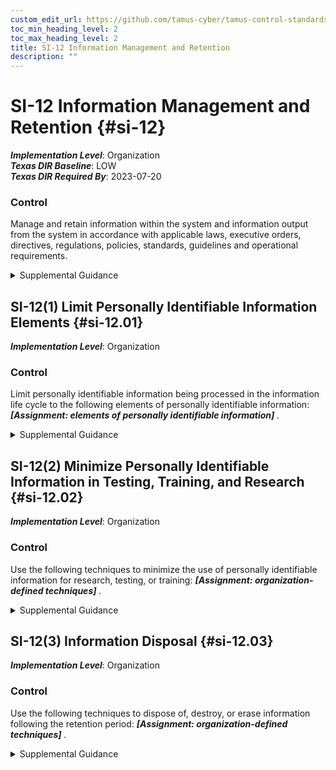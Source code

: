 ```yaml
---
custom_edit_url: https://github.com/tamus-cyber/tamus-control-standards/tree/main/content/tamus.edu/TAMUS_profile.xml
toc_min_heading_level: 2
toc_max_heading_level: 2
title: SI-12 Information Management and Retention
description: ""
---
```


# SI-12 Information Management and Retention {#si-12}

_**Implementation Level**_: Organization\
_**Texas DIR Baseline**_: LOW\
_**Texas DIR Required By**_: 2023-07-20

### Control

Manage and retain information within the system and information output from the system in accordance with applicable laws, executive orders, directives, regulations, policies, standards, guidelines and operational requirements.


<details><summary>Supplemental Guidance</summary>Information management and retention requirements cover the full life cycle of information, in some cases extending beyond system disposal. Information to be retained may also include policies, procedures, plans, reports, data output from control implementation, and other types of administrative information. The National Archives and Records Administration (NARA) provides federal policy and guidance on records retention and schedules. If organizations have a records management office, consider coordinating with records management personnel. Records produced from the output of implemented controls that may require management and retention include, but are not limited to: All XX-1, [AC-6(9)](/catalog/ac/ac-06#ac-06.09), [AT-4](/catalog/at/at-04#at-04), [AU-12](/catalog/au/au-12#au-12), [CA-2](/catalog/ca/ca-02#ca-02), [CA-3](/catalog/ca/ca-03#ca-03), [CA-5](/catalog/ca/ca-05#ca-05), [CA-6](/catalog/ca/ca-06#ca-06), [CA-7](/catalog/ca/ca-07#ca-07), [CA-8](/catalog/ca/ca-08#ca-08), [CA-9](/catalog/ca/ca-09#ca-09), [CM-2](/catalog/cm/cm-02#cm-02), [CM-3](/catalog/cm/cm-03#cm-03), [CM-4](/catalog/cm/cm-04#cm-04), [CM-6](/catalog/cm/cm-06#cm-06), [CM-8](/catalog/cm/cm-08#cm-08), [CM-9](/catalog/cm/cm-09#cm-09), [CM-12](/catalog/cm/cm-12#cm-12), [CM-13](/catalog/cm/cm-13#cm-13), [CP-2](/catalog/cp/cp-02#cp-02), [IR-6](/catalog/ir/ir-06#ir-06), [IR-8](/catalog/ir/ir-08#ir-08), [MA-2](/catalog/ma/ma-02#ma-02), [MA-4](/catalog/ma/ma-04#ma-04), [PE-2](/catalog/pe/pe-02#pe-02), [PE-8](/catalog/pe/pe-08#pe-08), [PE-16](/catalog/pe/pe-16#pe-16), [PE-17](/catalog/pe/pe-17#pe-17), [PL-2](/catalog/pl/pl-02#pl-02), [PL-4](/catalog/pl/pl-04#pl-04), [PL-7](/catalog/pl/pl-07#pl-07), [PL-8](/catalog/pl/pl-08#pl-08), [PM-5](/catalog/pm/pm-05#pm-05), [PM-8](/catalog/pm/pm-08#pm-08), [PM-9](/catalog/pm/pm-09#pm-09), [PM-18](/catalog/pm/pm-18#pm-18), [PM-21](/catalog/pm/pm-21#pm-21), [PM-27](/catalog/pm/pm-27#pm-27), [PM-28](/catalog/pm/pm-28#pm-28), [PM-30](/catalog/pm/pm-30#pm-30), [PM-31](/catalog/pm/pm-31#pm-31), [PS-2](/catalog/ps/ps-02#ps-02), [PS-6](/catalog/ps/ps-06#ps-06), [PS-7](/catalog/ps/ps-07#ps-07), [PT-2](/catalog/pt/pt-02#pt-02), [PT-3](/catalog/pt/pt-03#pt-03), [PT-7](/catalog/pt/pt-07#pt-07), [RA-2](/catalog/ra/ra-02#ra-02), [RA-3](/catalog/ra/ra-03#ra-03), [RA-5](/catalog/ra/ra-05#ra-05), [RA-8](/catalog/ra/ra-08#ra-08), [SA-4](/catalog/sa/sa-04#sa-04), [SA-5](/catalog/sa/sa-05#sa-05), [SA-8](/catalog/sa/sa-08#sa-08), [SA-10](/catalog/sa/sa-10#sa-10), [SI-4](/catalog/si/si-04#si-04), [SR-2](/catalog/sr/sr-02#sr-02), [SR-4](/catalog/sr/sr-04#sr-04), [SR-8](/catalog/sr/sr-08#sr-08).</details>


## SI-12(1) Limit Personally Identifiable Information Elements {#si-12.01}

_**Implementation Level**_: Organization

### Control

Limit personally identifiable information being processed in the information life cycle to the following elements of personally identifiable information: <strong title="si-12.01_odp"> <em>[Assignment: elements of personally identifiable information]</em> </strong>.


<details><summary>Supplemental Guidance</summary>Limiting the use of personally identifiable information throughout the information life cycle when the information is not needed for operational purposes helps to reduce the level of privacy risk created by a system. The information life cycle includes information creation, collection, use, processing, storage, maintenance, dissemination, disclosure, and disposition. Risk assessments as well as applicable laws, regulations, and policies can provide useful inputs to determining which elements of personally identifiable information may create risk.</details>


## SI-12(2) Minimize Personally Identifiable Information in Testing, Training, and Research {#si-12.02}

_**Implementation Level**_: Organization

### Control

Use the following techniques to minimize the use of personally identifiable information for research, testing, or training: <strong title="si-12.2_prm_1"> <em>[Assignment: organization-defined techniques]</em> </strong>.


<details><summary>Supplemental Guidance</summary>Organizations can minimize the risk to an individual’s privacy by employing techniques such as de-identification or synthetic data. Limiting the use of personally identifiable information throughout the information life cycle when the information is not needed for research, testing, or training helps reduce the level of privacy risk created by a system. Risk assessments as well as applicable laws, regulations, and policies can provide useful inputs to determining the techniques to use and when to use them.</details>


## SI-12(3) Information Disposal {#si-12.03}

_**Implementation Level**_: Organization

### Control

Use the following techniques to dispose of, destroy, or erase information following the retention period: <strong title="si-12.3_prm_1"> <em>[Assignment: organization-defined techniques]</em> </strong>.


<details><summary>Supplemental Guidance</summary>Organizations can minimize both security and privacy risks by disposing of information when it is no longer needed. The disposal or destruction of information applies to originals as well as copies and archived records, including system logs that may contain personally identifiable information.</details>
